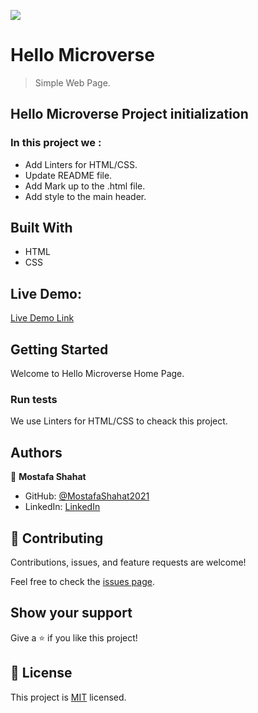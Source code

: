 ![](https://img.shields.io/badge/Microverse-blueviolet)

# Hello Microverse

> Simple Web Page.
## Hello Microverse Project initialization
### In this project we :
- Add Linters for HTML/CSS.
- Update README file.
- Add Mark up to the .html file.
- Add style to the main header.


## Built With

- HTML
- CSS

## Live Demo:

[Live Demo Link](https://livedemo.com)

## Getting Started

Welcome to Hello Microverse Home Page.

### Run tests

We use Linters for HTML/CSS to cheack this project.

## Authors

👤 **Mostafa Shahat**

- GitHub: [@MostafaShahat2021](https://github.com/MostafaShahat2021)
- LinkedIn: [LinkedIn](https://www.linkedin.com/in/mostafa-shahat-a75810208/)

## 🤝 Contributing

Contributions, issues, and feature requests are welcome!

Feel free to check the [issues page](../../issues/).

## Show your support

Give a ⭐️ if you like this project!

## 📝 License

This project is [MIT](./LICENSE) licensed.

